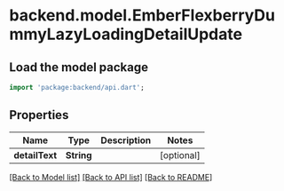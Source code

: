 # backend.model.EmberFlexberryDummyLazyLoadingDetailUpdate

## Load the model package
```dart
import 'package:backend/api.dart';
```

## Properties
Name | Type | Description | Notes
------------ | ------------- | ------------- | -------------
**detailText** | **String** |  | [optional] 

[[Back to Model list]](../README.md#documentation-for-models) [[Back to API list]](../README.md#documentation-for-api-endpoints) [[Back to README]](../README.md)


